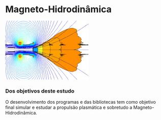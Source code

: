 # Magneto-Hidrodinâmica
<img src="./img/index.jpg">
<!---
<sup>subscripted</sup>
--->
<h3>Dos objetivos deste estudo</h3>
O desenvolvimento dos programas e das bibliotecas tem como objetivo final simular e estudar a propulsão plasmática e sobretudo a Magneto-Hidrodinâmica.

